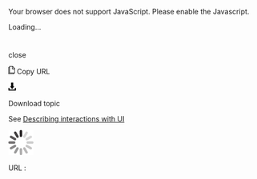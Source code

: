 Your browser does not support JavaScript. Please enable the Javascript.

Loading...

# 

close

![Copy URL](close_files/Copy.png)
Copy URL

![Download](close_files/Download.png)

Download topic

See [Describing interactions with UI](https://worldready.cloudapp.net/Styleguide/Read?id=2700&topicid=26472)

![In progress](close_files/activity-large.gif)

URL :
